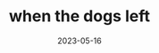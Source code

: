 ---
title: "when the dogs left"
description: "An archive of my submissions to my high school's weekly broadcast."
date: 2023-05-16
roles: [ ]
hide: true
---